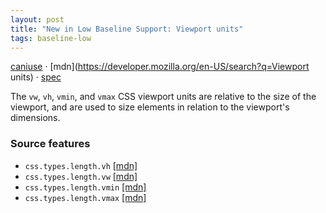 ```yaml
---
layout: post
title: "New in Low Baseline Support: Viewport units"
tags: baseline-low
---
```


[caniuse](https://caniuse.com/?search=viewport-units) · [mdn](https://developer.mozilla.org/en-US/search?q=Viewport units) · [spec](https://drafts.csswg.org/css-values-4/#viewport-relative-lengths)

The `vw`, `vh`, `vmin`, and `vmax` CSS viewport units are relative to the size of the viewport, and are used to size elements in relation to the viewport's dimensions.

### Source features

- ``css.types.length.vh`` [[mdn]](https://developer.mozilla.org/en-US/search?q=css.types.length.vh)
- ``css.types.length.vw`` [[mdn]](https://developer.mozilla.org/en-US/search?q=css.types.length.vw)
- ``css.types.length.vmin`` [[mdn]](https://developer.mozilla.org/en-US/search?q=css.types.length.vmin)
- ``css.types.length.vmax`` [[mdn]](https://developer.mozilla.org/en-US/search?q=css.types.length.vmax)
